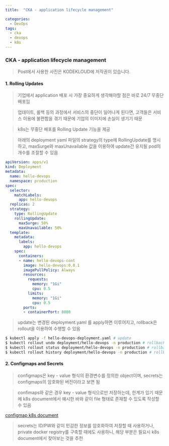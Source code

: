 ```yaml
---
title:  "CKA - application lifecycle management"

categories:
  - DevOps
tags:
  - cka
  - devops
  - k8s
---
```


### CKA - application lifecycle management

> Post에서 사용한 사진은 KODEKLOUD에 저작권이 있습니다.

#### 1. Rolling Updates

> 기업에서 application 배포 시 가장 중요하게 생각해야할 점은 바로 24/7 무중단 배포임

> 업데이트, 롤백 등의 과정에서 서비스의 중단이 일어나게 된다면, 고객들은 서비스 이용에 불편함을 겪기 때문에 기업의 이미지에 손실이 생기기 때문

> k8s는 무중단 배포를 Rolling Update 기능을 제공

> 아래의 deployment yaml 파일의 strategy의 type에 RollingUpdate를 명시하고, maxSurge와 maxUnavailable 값을 이용하여 update간 유지될 pod의 개수를 조절할 수 있음

```yaml
apiVersion: apps/v1
kind: Deployment
metadata:
  name: hello-devops
  namespace: production
spec:
  selector:
    matchLabels:
      app: hello-devops
  replicas: 2
  strategy:
    type: RollingUpdate
    rollingUpdate:
      maxSurge: 50%
      maxUnavailable: 50%
  template:
    metadata:
      labels:
        app: hello-devops
    spec:
      containers:
      - name: hello-devops-cont
        image: hello-devops:0.0.1
        imagePullPolicy: Always
        resources:
          requests:
            memory: "1Gi"
            cpu: 0.5
          limits:
            memory: "1Gi"
            cpu: 0.5
        ports:
        - containerPort: 8080
```

> update는 변경된 deployment.yaml 를 apply하면 이루어지고, rollback은 rollout을 이용하여 수행할 수 있음

```bash
$ kubectl apply -f hello-devops-deployment.yaml # update
$ kubectl rollout undo deployment/hello-devops -n production # rollback
$ kubectl rollout status deployment/hello-devops -n production # rollback status
$ kubectl rollout history deployment/hello-devops -n production # rollback history
```

#### 2. Configmaps and Secrets

> configmaps은 key - value 형식의 환경변수를 정의한 object이며, secrets는 configmaps의 암호화된 버전이라고 보면 됨

> confimaps와 같은 경우 key - value 형식으로만 저장하는데, 한계가 있기 때문에 k8s document에서 예시한 바와 같이 file 형태로 존재할 수 있도록 작성할 수 있음

[configmap k8s document](https://kubernetes.io/docs/concepts/configuration/configmap/)

> secrets는 ID/PW와 같이 민감한 정보를 암호화하여 저장할 때 사용하거나, private docker registry를 구축할 때에도 사용하니, 해당 부분은 필요시 k8s document에서 찾아보는 것을 추천
